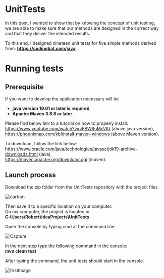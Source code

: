 # UnitTests
In this post, I wanted to show that by knowing the concept of unit testing, we are able to make sure that our methods are designed in the correct way and that they deliver the intended results.

To this end, I designed nineteen unit tests for five simple methods derived from: **https://codingbat.com/java**.

# Running tests
## Prerequisite
If you want to develop the application necessary will be
-	**java version 19.01 or later is required**,
-	**Apache Maven 3.8.6 or later**.

Please find below link to a tutorial on how to properly install:                                                                           
https://www.youtube.com/watch?v=vFBW6nMcVlU (above java version),                                                                       
https://phoenixnap.com/kb/install-maven-windows (above Maven version).                                                                   

To download, follow the link below:                                                                                                          
https://www.oracle.com/java/technologies/javase/jdk19-archive-downloads.html (java),                                             
https://maven.apache.org/download.cgi (maven).                                                                                

## Launch process
Download the zip folder from the UnitTests repository with the project files.

![carbon](https://user-images.githubusercontent.com/116492421/214127375-37fb09b8-08d1-40df-8e0b-d392e667f346.png)

Then save it to a specific location on your computer.                                                                 
On my computer, the project is located in:                                                                         
**C:\Users\Robert\IdeaProjects\UnitTests** 


Open the console by typing cmd at the command line.

![Capture](https://user-images.githubusercontent.com/116492421/214130826-bc430fa8-3fbc-4af2-8187-af942a522b50.PNG)


In the next step type the following command in the console:                                                                    
**mvn clean test**


After typing the command, the unit tests should start in the console. 

![firstImage](https://user-images.githubusercontent.com/116492421/214131462-82bf1c28-2c5c-4117-b704-d86754c4a93e.PNG)


